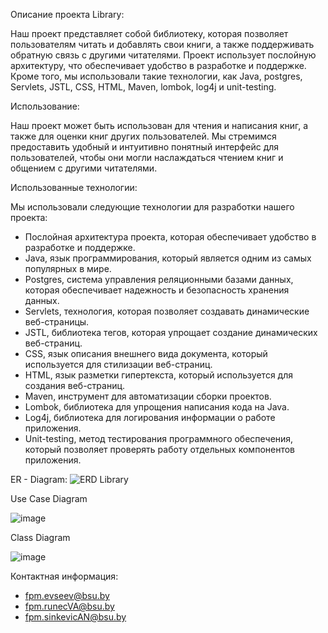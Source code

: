 Описание проекта Library:

Наш проект представляет собой библиотеку, которая позволяет пользователям читать и добавлять свои книги, а также поддерживать обратную связь с другими читателями. Проект использует послойную архитектуру, что обеспечивает удобство в разработке и поддержке. Кроме того, мы использовали такие технологии, как Java, postgres, Servlets, JSTL, CSS, HTML, Maven, lombok, log4j и unit-testing.

Использование:

Наш проект может быть использован для чтения и написания книг, а также для оценки книг других пользователей. Мы стремимся предоставить удобный и интуитивно понятный интерфейс для пользователей, чтобы они могли наслаждаться чтением книг и общением с другими читателями.

Использованные технологии:

Мы использовали следующие технологии для разработки нашего проекта:

- Послойная архитектура проекта, которая обеспечивает удобство в разработке и поддержке.
- Java, язык программирования, который является одним из самых популярных в мире.
- Postgres, система управления реляционными базами данных, которая обеспечивает надежность и безопасность хранения данных.
- Servlets, технология, которая позволяет создавать динамические веб-страницы.
- JSTL, библиотека тегов, которая упрощает создание динамических веб-страниц.
- CSS, язык описания внешнего вида документа, который используется для стилизации веб-страниц.
- HTML, язык разметки гипертекста, который используется для создания веб-страниц.
- Maven, инструмент для автоматизации сборки проектов.
- Lombok, библиотека для упрощения написания кода на Java.
- Log4j, библиотека для логирования информации о работе приложения.
- Unit-testing, метод тестирования программного обеспечения, который позволяет проверять работу отдельных компонентов приложения.

ER - Diagram:
![ERD Library](https://github.com/Vladimir-Runets/LIBRARY/assets/108408528/5da624fe-93cf-4bbd-8ca1-d28f95039574)

Use Case Diagram

![image](https://github.com/Vladimir-Runets/LIBRARY/assets/108408528/b057e9e9-bb2f-44f0-bdb2-43f19dc7a777)

Class Diagram

![image](https://github.com/Vladimir-Runets/LIBRARY/assets/108408528/443ee5f1-c79e-4a1d-be29-9e5f96e8c62a)


Контактная информация:

- fpm.evseev@bsu.by
- fpm.runecVA@bsu.by
- fpm.sinkevicAN@bsu.by
